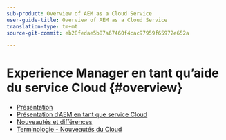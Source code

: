 ```yaml
---
sub-product: Overview of AEM as a Cloud Service
user-guide-title: Overview of AEM as a Cloud Service
translation-type: tm+mt
source-git-commit: eb28fedae5b87a67460f4cac97959f65972e652a

---
```



# Experience Manager en tant qu’aide du service Cloud {#overview}

+ [Présentation](/help/overview/home.md)
+ [Présentation d’AEM en tant que service Cloud](introduction.md)
+ [Nouveautés et différences](what-is-new-and-different.md)
+ [Terminologie - Nouveautés du Cloud](terminology.md)
